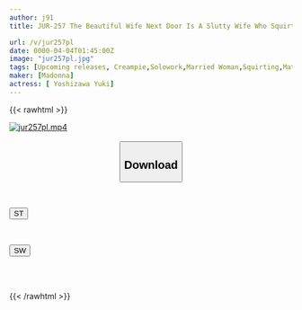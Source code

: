 ```yaml
---
author: j91
title: JUR-257 The Beautiful Wife Next Door Is A Slutty Wife Who Squirts So Much That She Has To Send Her Sheets Out For Laundry Every Single Day... Yuki Yoshizawa

url: /v/jur257pl
date: 0000-04-04T01:45:00Z
image: "jur257pl.jpg"
tags: [Upcoming releases, Creampie,Solowork,Married Woman,Squirting,Mature Woman,Acme · Orgasm	]
maker: [Madonna]
actress: [ Yoshizawa Yuki]
---
```



{{< rawhtml >}}

<div class="video" data-videoid="pending_link.html">
    <a href="javascript:;">
        <img src="/v/jur257pl/jur257pl.jpg" width="WIDTH" height="HEIGHT" alt="jur257pl.mp4" loading="lazy">
    </a>
</div>

<script type="text/javascript" src="https://j91.asia/asset/on-demand-pend.js"></script>

<br>
  <link rel="stylesheet" href="https://j91.asia/asset/bs5.css">
  
  <center>
  <button class="btn btn-primary" type="button" data-bs-toggle="collapse" data-bs-target=".multi-collapse" aria-expanded="false" aria-controls="multiCollapseExample1 multiCollapseExample2"><h2>Download</h2></button></center>
</p>
<div class="row">
  <div class="col">
    <div class="collapse multi-collapse" id="multiCollapseExample1">
      <div class="card card-body">
	      	      <br>
<div class="buttons">  
<p><a href="https://j91.asia/pending_link.html" target="_blank"><button class="btn-hover color-3"><i class="fa fa-download"></i> ST</button></a></p></div>
    </div>
  </div>
</div>
  <div class="col">
    <div class="collapse multi-collapse" id="multiCollapseExample2">
      <div class="card card-body">
	      <br>
<div class="buttons">
<p><a href="https://j91.asia/pending_link.html" target="_blank"><button class="btn-hover color-2"><i class="fa fa-download"></i> SW</button></a></p></div>
<br><br>
      </div>
    </div>
  </div>
</div>

{{< /rawhtml >}}
